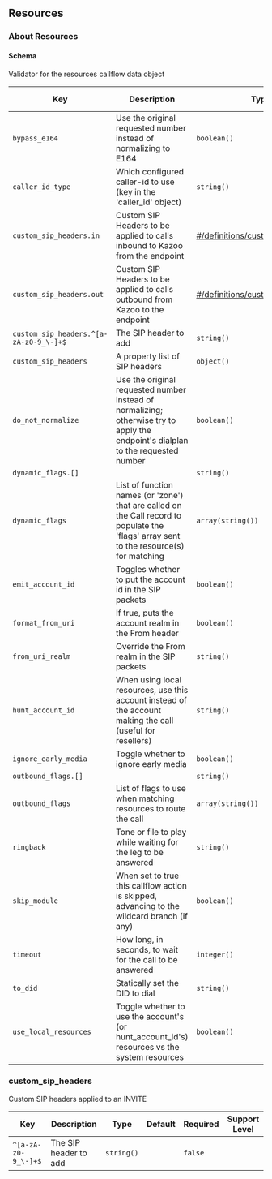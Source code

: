 ## Resources

### About Resources

#### Schema

Validator for the resources callflow data object



Key | Description | Type | Default | Required | Support Level
--- | ----------- | ---- | ------- | -------- | -------------
`bypass_e164` | Use the original requested number instead of normalizing to E164 | `boolean()` |   | `false` |  
`caller_id_type` | Which configured caller-id to use (key in the 'caller_id' object) | `string()` | `external` | `false` |  
`custom_sip_headers.in` | Custom SIP Headers to be applied to calls inbound to Kazoo from the endpoint | [#/definitions/custom_sip_headers](#custom_sip_headers) |   | `false` |  
`custom_sip_headers.out` | Custom SIP Headers to be applied to calls outbound from Kazoo to the endpoint | [#/definitions/custom_sip_headers](#custom_sip_headers) |   | `false` |  
`custom_sip_headers.^[a-zA-z0-9_\-]+$` | The SIP header to add | `string()` |   | `false` |  
`custom_sip_headers` | A property list of SIP headers | `object()` |   | `false` |  
`do_not_normalize` | Use the original requested number instead of normalizing; otherwise try to apply the endpoint's dialplan to the requested number | `boolean()` |   | `false` |  
`dynamic_flags.[]` |   | `string()` |   | `false` |  
`dynamic_flags` | List of function names (or 'zone') that are called on the Call record to populate the 'flags' array sent to the resource(s) for matching | `array(string())` |   | `false` |  
`emit_account_id` | Toggles whether to put the account id in the SIP packets | `boolean()` |   | `false` |  
`format_from_uri` | If true, puts the account realm in the From header | `boolean()` |   | `false` |  
`from_uri_realm` | Override the From realm in the SIP packets | `string()` |   | `false` |  
`hunt_account_id` | When using local resources, use this account instead of the account making the call (useful for resellers) | `string()` |   | `false` |  
`ignore_early_media` | Toggle whether to ignore early media | `boolean()` | `false` | `false` |  
`outbound_flags.[]` |   | `string()` |   | `false` |  
`outbound_flags` | List of flags to use when matching resources to route the call | `array(string())` | `[]` | `false` |  
`ringback` | Tone or file to play while waiting for the leg to be answered | `string()` |   | `false` |  
`skip_module` | When set to true this callflow action is skipped, advancing to the wildcard branch (if any) | `boolean()` |   | `false` |  
`timeout` | How long, in seconds, to wait for the call to be answered | `integer()` |   | `false` |  
`to_did` | Statically set the DID to dial | `string()` |   | `false` |  
`use_local_resources` | Toggle whether to use the account's (or hunt_account_id's) resources vs the system resources | `boolean()` | `true` | `false` |  

### custom_sip_headers

Custom SIP headers applied to an INVITE


Key | Description | Type | Default | Required | Support Level
--- | ----------- | ---- | ------- | -------- | -------------
`^[a-zA-z0-9_\-]+$` | The SIP header to add | `string()` |   | `false` |  



